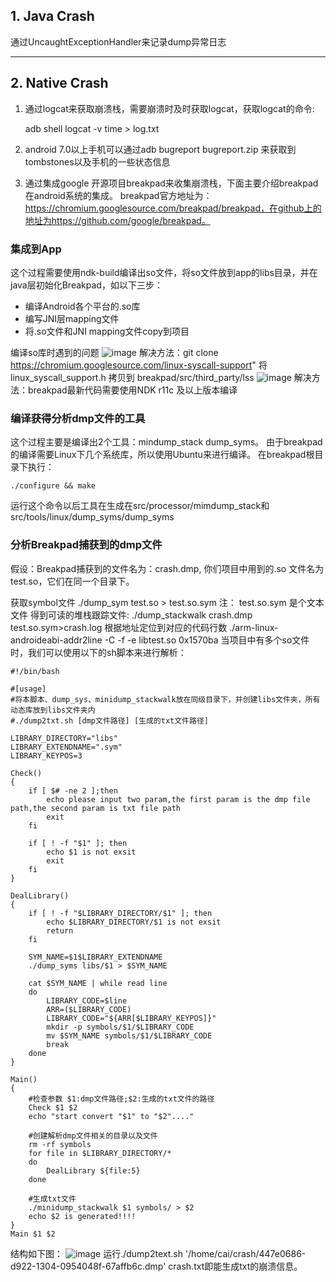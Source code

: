 ## 1. Java Crash
通过UncaughtExceptionHandler来记录dump异常日志

---

## 2. Native Crash
1. 通过logcat来获取崩溃栈，需要崩溃时及时获取logcat，获取logcat的命令:

    adb shell logcat -v time > log.txt

2. android 7.0以上手机可以通过adb bugreport bugreport.zip 来获取到tombstones以及手机的一些状态信息
3. 通过集成google 开源项目breakpad来收集崩溃栈，下面主要介绍breakpad在android系统的集成。
breakpad官方地址为：https://chromium.googlesource.com/breakpad/breakpad，在github上的地址为https://github.com/google/breakpad。
###  集成到App
这个过程需要使用ndk-build编译出so文件，将so文件放到app的libs目录，并在java层初始化Breakpad，如以下三步：
- 编译Android各个平台的.so库
- 编写JNI层mapping文件
- 将.so文件和JNI mapping文件copy到项目

编译so库时遇到的问题
![image](https://github.com/caimengru0807/learn-android/blob/master/image/1.PNG)
解决方法：git clone https://chromium.googlesource.com/linux-syscall-support"
将 linux_syscall_support.h 拷贝到 breakpad/src/third_party/lss
![image](https://github.com/caimengru0807/learn-android/blob/master/image/2.PNG)
解决方法：breakpad最新代码需要使用NDK r11c 及以上版本编译

###  编译获得分析dmp文件的工具
这个过程主要是编译出2个工具：mindump_stack dump_syms。
由于breakpad的编译需要Linux下几个系统库，所以使用Ubuntu来进行编译。
在breakpad根目录下执行：

```
./configure && make
```
运行这个命令以后工具在生成在src/processor/mimdump_stack和src/tools/linux/dump_syms/dump_syms

###  分析Breakpad捕获到的dmp文件
假设：Breakpad捕获到的文件名为：crash.dmp, 你们项目中用到的.so 文件名为test.so，它们在同一个目录下。

获取symbol文件
./dump_sym test.so > test.so.sym
注： test.so.sym 是个文本文件
得到可读的堆栈跟踪文件: ./dump_stackwalk crash.dmp test.so.sym>crash.log
根据地址定位到对应的代码行数
./arm-linux-androideabi-addr2line -C -f -e libtest.so 0x1570ba
当项目中有多个so文件时，我们可以使用以下的sh脚本来进行解析：

```
#!/bin/bash  
  
#[usage]  
#将本脚本、dump_sys、minidump_stackwalk放在同级目录下，并创建libs文件夹，所有动态库放到libs文件夹内  
#./dump2txt.sh [dmp文件路径] [生成的txt文件路径]  
  
LIBRARY_DIRECTORY="libs"  
LIBRARY_EXTENDNAME=".sym"  
LIBRARY_KEYPOS=3  
  
Check()  
{  
    if [ $# -ne 2 ];then  
        echo please input two param,the first param is the dmp file path,the second param is txt file path  
        exit  
    fi  
  
    if [ ! -f "$1" ]; then  
        echo $1 is not exsit  
        exit  
    fi  
}  
  
DealLibrary()  
{  
    if [ ! -f "$LIBRARY_DIRECTORY/$1" ]; then  
        echo $LIBRARY_DIRECTORY/$1 is not exsit  
        return  
    fi  
  
    SYM_NAME=$1$LIBRARY_EXTENDNAME  
    ./dump_syms libs/$1 > $SYM_NAME  
      
    cat $SYM_NAME | while read line  
    do  
        LIBRARY_CODE=$line  
        ARR=($LIBRARY_CODE)  
        LIBRARY_CODE="${ARR[$LIBRARY_KEYPOS]}"  
        mkdir -p symbols/$1/$LIBRARY_CODE  
        mv $SYM_NAME symbols/$1/$LIBRARY_CODE  
        break  
    done  
}  
  
Main()  
{  
    #检查参数 $1:dmp文件路径;$2:生成的txt文件的路径  
    Check $1 $2  
    echo "start convert "$1" to "$2"...."  
  
    #创建解析dmp文件相关的目录以及文件  
    rm -rf symbols  
    for file in $LIBRARY_DIRECTORY/*  
    do  
        DealLibrary ${file:5}  
    done  
  
    #生成txt文件  
    ./minidump_stackwalk $1 symbols/ > $2  
    echo $2 is generated!!!!  
}  
Main $1 $2  
```
结构如下图：
![image](https://github.com/caimengru0807/learn-android/blob/master/image/3.PNG)
运行./dump2text.sh '/home/cai/crash/447e0686-d922-1304-0954048f-67affb6c.dmp' crash.txt即能生成txt的崩溃信息。

